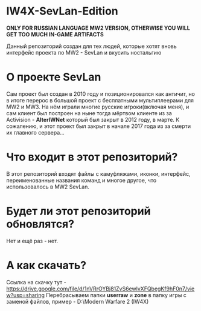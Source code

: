 # IW4X-SevLan-Edition
**ONLY FOR RUSSIAN LANGUAGE MW2 VERSION, OTHERWISE YOU WILL GET TOO MUCH IN-GAME ARTIFACTS**

Данный репозиторий создан для тех людей, которые хотят вновь интерфейс проекта по MW2 - SevLan и вкусить ностальгию

# О проекте SevLan
Сам проект был создан в 2010 году и позиционировался как античит, но в итоге перерос в большой проект с бесплатными мультиплеерами для MW2 и MW3.
На нём играли многие русские игроки(включая меня), и сам клиент был построен на ныне тогда мёртвом клиенте из за Activision - **AlterIWNet** который был закрыт в 2012 году, в марте.
К сожалению, и этот проект был закрыт в начале 2017 года из за смерти их главного сервера...

# Что входит в этот репозиторий?
В этот репозиторий входят файлы с камуфляжами, иконки, интерфейс, переименованные названия команд и многое другое, что использовалось в MW2 SevLan.

# Будет ли этот репозиторий обновлятся?
Нет и ещё раз - нет.

# А как скачать?
Ссылка на скачку тут - https://drive.google.com/file/d/1nVRrOYBj81ZvS6ewlvXFQbegKf9hF0n7/view?usp=sharing
Перебрасываем папки **userraw** и **zone** в папку игры с заменой файлов, пример - D:\Modern Warfare 2 (IW4X)
